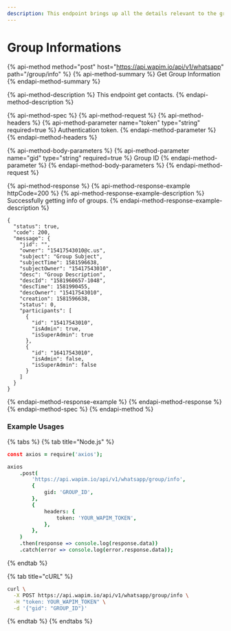 ```yaml
---
description: This endpoint brings up all the details relevant to the group.
---
```


# Group Informations

{% api-method method="post" host="https://api.wapim.io/api/v1/whatsapp" path="/group/info" %}
{% api-method-summary %}
Get Group Information
{% endapi-method-summary %}

{% api-method-description %}
This endpoint get contacts.
{% endapi-method-description %}

{% api-method-spec %}
{% api-method-request %}
{% api-method-headers %}
{% api-method-parameter name="token" type="string" required=true %}
Authentication token.
{% endapi-method-parameter %}
{% endapi-method-headers %}

{% api-method-body-parameters %}
{% api-method-parameter name="gid" type="string" required=true %}
Group ID
{% endapi-method-parameter %}
{% endapi-method-body-parameters %}
{% endapi-method-request %}

{% api-method-response %}
{% api-method-response-example httpCode=200 %}
{% api-method-response-example-description %}
Successfully getting info of groups.
{% endapi-method-response-example-description %}

```text
{
  "status": true,
  "code": 200,
  "message": {
    "jid": "",
    "owner": "15417543010@c.us",
    "subject": "Group Subject",
    "subjectTime": 1581596638,
    "subjectOwner": "15417543010",
    "desc": "Group Description",
    "descId": "1581960657-1048",
    "descTime": 1581990455,
    "descOwner": "15417543010",
    "creation": 1581596638,
    "status": 0,
    "participants": [
      {
        "id": "15417543010",
        "isAdmin": true,
        "isSuperAdmin": true
      },
      {
        "id": "16417543010",
        "isAdmin": false,
        "isSuperAdmin": false
      }
    ]
  }
}
```
{% endapi-method-response-example %}
{% endapi-method-response %}
{% endapi-method-spec %}
{% endapi-method %}

### Example Usages

{% tabs %}
{% tab title="Node.js" %}
```coffeescript
const axios = require('axios');

axios
	.post(
		'https://api.wapim.io/api/v1/whatsapp/group/info',
		{
			gid: 'GROUP_ID',
		},
		{
			headers: {
				token: 'YOUR_WAPIM_TOKEN',
			},
		},
	)
	.then(response => console.log(response.data))
	.catch(error => console.log(error.response.data));

```
{% endtab %}

{% tab title="cURL" %}
```bash
curl \
  -X POST https://api.wapim.io/api/v1/whatsapp/group/info \
  -H "token: YOUR_WAPIM_TOKEN" \
  -d '{"gid": "GROUP_ID"}'
```
{% endtab %}
{% endtabs %}

